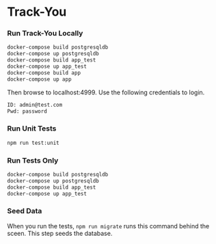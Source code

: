 # Track-You

### Run Track-You Locally
```sh
docker-compose build postgresqldb
docker-compose up postgresqldb 
docker-compose build app_test
docker-compose up app_test
docker-compose build app
docker-compose up app
```
Then browse to localhost:4999. Use the following credentials to login.
```sh
ID: admin@test.com
Pwd: password
```

### Run Unit Tests
```sh
npm run test:unit
```

### Run Tests Only
```sh
docker-compose build postgresqldb
docker-compose up postgresqldb 
docker-compose build app_test
docker-compose up app_test
```

### Seed Data
When you run the tests, ```npm run migrate``` runs this command behind the sceen. This step seeds the database.

